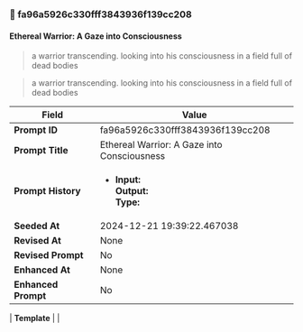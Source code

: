 

### 📜 fa96a5926c330fff3843936f139cc208

#### Ethereal Warrior: A Gaze into Consciousness

> a warrior transcending. looking into his consciousness in a field full of dead bodies

> a warrior transcending. looking into his consciousness in a field full of dead bodies

| Field          | Value                                                                                                                                                                      |
|----------------|----------------------------------------------------------------------------------------------------------------------------------------------------------------------------|
| **Prompt ID**  | fa96a5926c330fff3843936f139cc208                                                                                                                                                            |
| **Prompt Title**  | Ethereal Warrior: A Gaze into Consciousness                                                                                                                                                            |
| **Prompt History** | <ul><li>**Input:**  <br> **Output:**  <br> **Type:** </li></ul> |
| **Seeded At** | 2024-12-21 19:39:22.467038                                                                                                                                                   |
| **Revised At** | None                                                                                                                                                   |
| **Revised Prompt** | No                                                                                                                                                                      |
| **Enhanced At** | None                                                                                                                                                  |
| **Enhanced Prompt** | No                                                                                                                                                                    |

| **Template**   |                                                                                                                                            |




